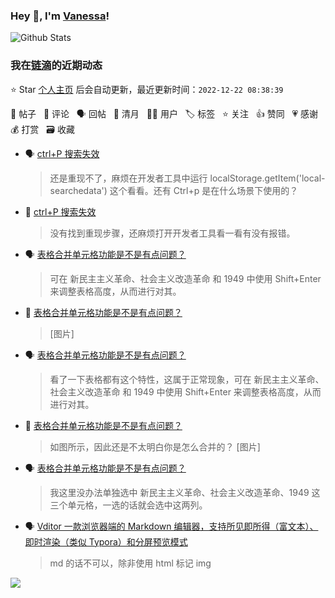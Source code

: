 ### Hey 👋, I'm [Vanessa](http://vanessa.b3log.org/)!

![Github Stats](https://github-readme-stats.vercel.app/api?username=Vanessa219&show_icons=true)

<!--events start -->

### 我在[链滴](https://ld246.com)的近期动态

⭐️ Star [个人主页](https://github.com/Vanessa219/Vanessa219) 后会自动更新，最近更新时间：`2022-12-22 08:38:39`

📝 帖子 &nbsp; 💬 评论 &nbsp; 🗣 回帖 &nbsp; 🌙 清月 &nbsp; 👨‍💻 用户 &nbsp; 🏷️ 标签 &nbsp; ⭐️ 关注 &nbsp; 👍 赞同 &nbsp; 💗 感谢 &nbsp; 💰 打赏 &nbsp; 🗃 收藏

* 🗣 [ctrl+P 搜索失效](https://ld246.com/article/1671503347587/comment/1671613035873#comments)

  > 还是重现不了，麻烦在开发者工具中运行 localStorage.getItem('local-searchedata') 这个看看。还有 Ctrl+p 是在什么场景下使用的？
* 💬 [ctrl+P 搜索失效](https://ld246.com/article/1671503347587/comment/1671537471694#comments)

  > 没有找到重现步骤，还麻烦打开开发者工具看一看有没有报错。
* 🗣 [表格合并单元格功能是不是有点问题？](https://ld246.com/article/1670058423507/comment/1671451272014#comments)

  > 可在 新民主主义革命、社会主义改造革命 和 1949 中使用 Shift+Enter 来调整表格高度，从而进行对其。
* 💬 [表格合并单元格功能是不是有点问题？](https://ld246.com/article/1670058423507/comment/1671179553827#comments)

  > [图片]
* 🗣 [表格合并单元格功能是不是有点问题？](https://ld246.com/article/1670058423507/comment/1671117488330#comments)

  > 看了一下表格都有这个特性，这属于正常现象，可在 新民主主义革命、社会主义改造革命 和 1949 中使用 Shift+Enter 来调整表格高度，从而进行对其。
* 💬 [表格合并单元格功能是不是有点问题？](https://ld246.com/article/1670058423507/comment/1671071145984#comments)

  > 如图所示，因此还是不太明白你是怎么合并的？ [图片]
* 🗣 [表格合并单元格功能是不是有点问题？](https://ld246.com/article/1670058423507/comment/1671003980138#comments)

  > 我这里没办法单独选中 新民主主义革命、社会主义改造革命、1949 这三个单元格，一选的话就会选中这两列。
* 🗣 [Vditor 一款浏览器端的 Markdown 编辑器，支持所见即所得（富文本）、即时渲染（类似 Typora）和分屏预览模式](https://ld246.com/article/1549638745630/comment/1671069266404#comments)

  > md 的话不可以，除非使用 html 标记 img


<!--events end -->

<a title="Hits" target="_blank" href="https://github.com/Vanessa219/Vanessa219"><img src="https://hits.b3log.org/Vanessa219/Vanessa219.svg"></a>
